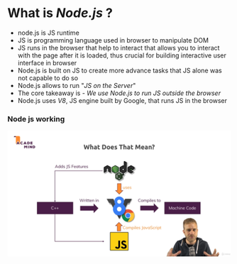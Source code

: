 # What is *Node.js* ?
- node.js is JS runtime
- JS is programming language used in browser to manipulate DOM
- JS runs in the browser that help to interact that allows you to interact with the page after it is loaded, thus crucial for building interactive user interface in browser
- Node.js is built on JS to create more advance tasks that JS alone was not capable to do so
- Node.js allows to run "*JS on the Server*"
- The core takeaway is - *We use Node.js to run JS outside the browser*
- Node.js uses *V8*, JS engine built by Google, that runs JS in the browser
### Node js working
![working of Node.js](./screen_shots/nodejs_working.png)